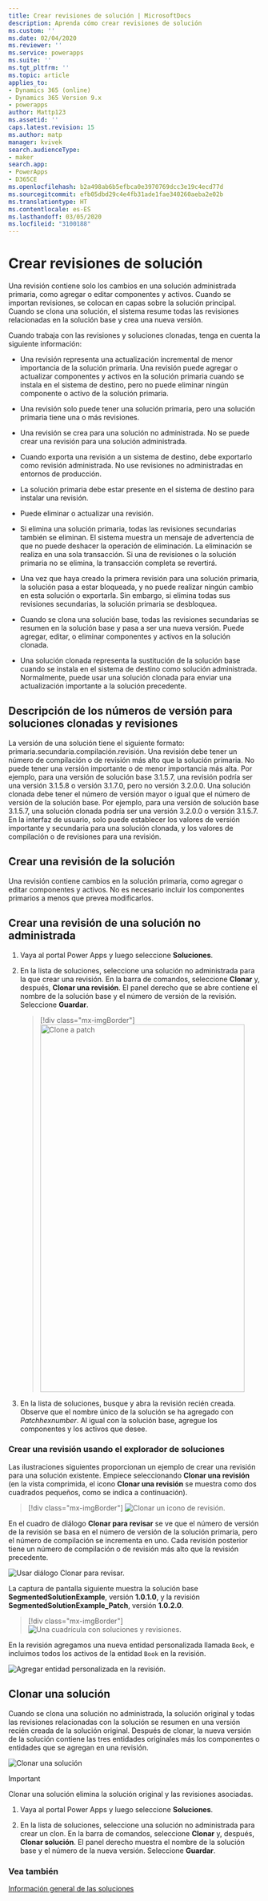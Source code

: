 ```yaml
---
title: Crear revisiones de solución | MicrosoftDocs
description: Aprenda cómo crear revisiones de solución
ms.custom: ''
ms.date: 02/04/2020
ms.reviewer: ''
ms.service: powerapps
ms.suite: ''
ms.tgt_pltfrm: ''
ms.topic: article
applies_to:
- Dynamics 365 (online)
- Dynamics 365 Version 9.x
- powerapps
author: Mattp123
ms.assetid: ''
caps.latest.revision: 15
ms.author: matp
manager: kvivek
search.audienceType:
- maker
search.app:
- PowerApps
- D365CE
ms.openlocfilehash: b2a498ab6b5efbca0e3970769dcc3e19c4ecd77d
ms.sourcegitcommit: efb05dbd29c4e4fb31ade1fae340260aeba2e02b
ms.translationtype: HT
ms.contentlocale: es-ES
ms.lasthandoff: 03/05/2020
ms.locfileid: "3100188"
---
```

# <a name="create-solution-patches"></a>Crear revisiones de solución 
Una revisión contiene solo los cambios en una solución administrada primaria, como agregar o editar componentes y activos. Cuando se importan revisiones, se colocan en capas sobre la solución principal. Cuando se clona una solución, el sistema resume todas las revisiones relacionadas en la solución base y crea una nueva versión.  
  
 Cuando trabaja con las revisiones y soluciones clonadas, tenga en cuenta la siguiente información:  
  
-   Una revisión representa una actualización incremental de menor importancia de la solución primaria. Una revisión puede agregar o actualizar componentes y activos en la solución primaria cuando se instala en el sistema de destino, pero no puede eliminar ningún componente o activo de la solución primaria.  
  
-   Una revisión solo puede tener una solución primaria, pero una solución primaria tiene una o más revisiones.  
  
-   Una revisión se crea para una solución no administrada. No se puede crear una revisión para una solución administrada.  
  
-   Cuando exporta una revisión a un sistema de destino, debe exportarlo como revisión administrada. No use revisiones no administradas en entornos de producción.  
  
-   La solución primaria debe estar presente en el sistema de destino para instalar una revisión.  
  
-   Puede eliminar o actualizar una revisión.  
  
-   Si elimina una solución primaria, todas las revisiones secundarias también se eliminan. El sistema muestra un mensaje de advertencia de que no puede deshacer la operación de eliminación. La eliminación se realiza en una sola transacción. Si una de revisiones o la solución primaria no se elimina, la transacción completa se revertirá.  
  
-   Una vez que haya creado la primera revisión para una solución primaria, la solución pasa a estar bloqueada, y no puede realizar ningún cambio en esta solución o exportarla. Sin embargo, si elimina todas sus revisiones secundarias, la solución primaria se desbloquea.  
  
-   Cuando se clona una solución base, todas las revisiones secundarias se resumen en la solución base y pasa a ser una nueva versión. Puede agregar, editar, o eliminar componentes y activos en la solución clonada.  
  
-   Una solución clonada representa la sustitución de la solución base cuando se instala en el sistema de destino como solución administrada. Normalmente, puede usar una solución clonada para enviar una actualización importante a la solución precedente.  
  
## <a name="understanding-version-numbers-for-cloned-solutions-and-patches"></a>Descripción de los números de versión para soluciones clonadas y revisiones  
 La versión de una solución tiene el siguiente formato: primaria.secundaria.compilación.revisión. Una revisión debe tener un número de compilación o de revisión más alto que la solución primaria. No puede tener una versión importante o de menor importancia más alta. Por ejemplo, para una versión de solución base 3.1.5.7, una revisión podría ser una versión 3.1.5.8 o versión 3.1.7.0, pero no versión 3.2.0.0. Una solución clonada debe tener el número de versión mayor o igual que el número de versión de la solución base. Por ejemplo, para una versión de solución base 3.1.5.7, una solución clonada podría ser una versión 3.2.0.0 o versión 3.1.5.7. En la interfaz de usuario, solo puede establecer los valores de versión importante y secundaria para una solución clonada, y los valores de compilación o de revisiones para una revisión.  
  

## <a name="create-a-solution-patch"></a>Crear una revisión de la solución  
 Una revisión contiene cambios en la solución primaria, como agregar o editar componentes y activos. No es necesario incluir los componentes primarios a menos que prevea modificarlos.  
  
## <a name="create-a-patch-for-an-unmanaged-solution"></a>Crear una revisión de una solución no administrada  
  
1. Vaya al portal Power Apps y luego seleccione **Soluciones**.   
  
2. En la lista de soluciones, seleccione una solución no administrada para la que crear una revisión. En la barra de comandos, seleccione **Clonar** y, después, **Clonar una revisión**. El panel derecho que se abre contiene el nombre de la solución base y el número de versión de la revisión. Seleccione **Guardar**.  
   > [!div class="mx-imgBorder"] 
   > <img src="media/clone-a-patch.png" alt="Clone a patch" height="735" width="408">
 
3. En la lista de soluciones, busque y abra la revisión recién creada. Observe que el nombre único de la solución se ha agregado con _Patch_*hexnumber*. Al igual con la solución base, agregue los componentes y los activos que desee.  
  
### <a name="create-a-patch-using-solution-explorer"></a>Crear una revisión usando el explorador de soluciones
 Las ilustraciones siguientes proporcionan un ejemplo de crear una revisión para una solución existente. Empiece seleccionando **Clonar una revisión** (en la vista comprimida, el icono **Clonar una revisión** se muestra como dos cuadrados pequeños, como se indica a continuación).  
  
 > [!div class="mx-imgBorder"] 
 > ![Clonar un icono de revisión.](media/solution-segmentation-click-patch-icon-admin.png "Clonar un icono de revisión.")  
  
 En el cuadro de diálogo **Clonar para revisar** se ve que el número de versión de la revisión se basa en el número de versión de la solución primaria, pero el número de compilación se incrementa en uno. Cada revisión posterior tiene un número de compilación o de revisión más alto que la revisión precedente.  
  
 ![Usar diálogo Clonar para revisar.](media/solution-segmentation-clone-patch-dialog-admin.png "Usar diálogo Clonar para revisar.")  
  
 La captura de pantalla siguiente muestra la solución base **SegmentedSolutionExample**, versión **1.0.1.0**, y la revisión **SegmentedSolutionExample_Patch**, versión **1.0.2.0**.  
  
 > [!div class="mx-imgBorder"] 
 > ![Una cuadrícula con soluciones y revisiones.](media/solution-segmentation-solution-patch-grid-admin.png "Una cuadrícula con soluciones y revisiones.")  
  
 En la revisión agregamos una nueva entidad personalizada llamada `Book`, e incluimos todos los activos de la entidad `Book` en la revisión.  
  
 ![Agregar entidad personalizada en la revisión.](media/solution-segmentation-add-book-patch-admin.png "Agregar entidad personalizada en la revisión.")  
  
## <a name="clone-a-solution"></a>Clonar una solución  
 Cuando se clona una solución no administrada, la solución original y todas las revisiones relacionadas con la solución se resumen en una versión recién creada de la solución original. Después de clonar, la nueva versión de la solución contiene las tres entidades originales más los componentes o entidades que se agregan en una revisión. 

![Clonar una solución](media/cloned-solution.png)

> [!IMPORTANT]
> Clonar una solución elimina la solución original y las revisiones asociadas. 
  
1. Vaya al portal Power Apps y luego seleccione **Soluciones**.   
  
2.  En la lista de soluciones, seleccione una solución no administrada para crear un clon. En la barra de comandos, seleccione **Clonar** y, después, **Clonar solución**. El panel derecho muestra el nombre de la solución base y el número de la nueva versión. Seleccione **Guardar**.  
  
### <a name="see-also"></a>Vea también
[Información general de las soluciones](solutions-overview.md)